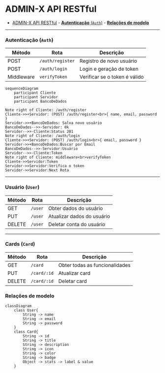 # ADMIN-X API RESTful

- [ADMIN-X API RESTful](#admin-x-api-restful) - [**Autenticação** (`Auth`)](#autenticação-auth) - [**Relações de modelo**](#relações-de-modelo)

---

### **Autenticação** (`Auth`)

| Método     | Rota             | Descrição                     |
| ---------- | ---------------- | ----------------------------- |
| POST       | `/auth/register` | Registro de novo usuário      |
| POST       | `/auth/login`    | Login e geração de token      |
| Middleware | `verifyToken`    | Verificar se o token é válido |

```mermaid
sequenceDiagram
    participant Cliente
    participant Servidor
    participant BancoDeDados

Note right of Cliente: /auth/register
Cliente->>+Servidor: (POST) /auth/register<br>{ name, email, password }
Servidor->>+BancoDeDados: Salva novo usuário
BancoDeDados-->>-Servidor: Ok
Servidor-->>-Cliente:Status 201
Note right of Cliente: /auth/login
Cliente->>+Servidor: (POST) /auth/login<br>{ email, password }
Servidor->>+BancoDeDados:Buscar por Email
BancoDeDados-->>-Servidor:Usuário
Servidor-->>-Cliente:Token
Note right of Cliente: middleware<br>verifyToken
Cliente->>Servidor:Token
Servidor->>Servidor:Verifica o token
Servidor->>Servidor:Next Rota
```

---

### **Usuário** (`User`)

| Método | Rota    | Descrição                  |
| ------ | ------- | -------------------------- |
| GET    | `/user` | Obter dados do usuário     |
| PUT    | `/user` | Atualizar dados do usuário |
| DELETE | `/user` | Deletar conta do usuário   |

---

### **Cards** (`Card`)

| Método | Rota        | Descrição                      |
| ------ | ----------- | ------------------------------ |
| GET    | `/card`     | Obter todas as funcionalidades |
| PUT    | `/card/:id` | Atualizar card                 |
| DELETE | `/card/:id` | Deletar card                   |

### **Relações de modelo**

```mermaid
classDiagram
    class User{
        String -> name
        String -> email
        String -> password
    }
    class Card{
        String -> id
        String -> title
        String -> description
        String -> icon
        String -> color
        String -> badge
        Object -> stats -> label & value
    }
```
